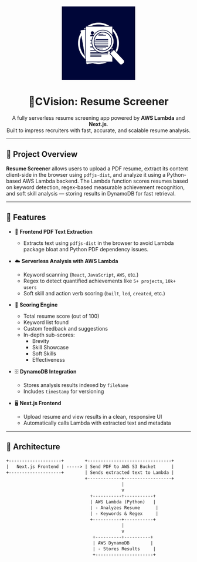 <p align="center">
  <img src="/public/Icon.jpg" alt="Resume Screener Logo" width="200"/>
</p>

<h1 align="center">📄CVision: Resume Screener</h1>
<p align="center">
  A fully serverless resume screening app powered by <strong>AWS Lambda</strong> and <strong>Next.js</strong>.<br/>
  Built to impress recruiters with fast, accurate, and scalable resume analysis.
</p>

---

## 🚀 Project Overview

**Resume Screener** allows users to upload a PDF resume, extract its content client-side in the browser using `pdfjs-dist`, and analyze it using a Python-based AWS Lambda backend. The Lambda function scores resumes based on keyword detection, regex-based measurable achievement recognition, and soft skill analysis — storing results in DynamoDB for fast retrieval.

---

## 🧠 Features

- 📄 **Frontend PDF Text Extraction**  
  - Extracts text using `pdfjs-dist` in the browser to avoid Lambda package bloat and Python PDF dependency issues.

- ☁️ **Serverless Analysis with AWS Lambda**  
  - Keyword scanning (`React`, `JavaScript`, `AWS`, etc.)
  - Regex to detect quantified achievements like `5+ projects`, `10k+ users`
  - Soft skill and action verb scoring (`built`, `led`, `created`, etc.)

- 🧮 **Scoring Engine**  
  - Total resume score (out of 100)
  - Keyword list found
  - Custom feedback and suggestions
  - In-depth sub-scores:
    - Brevity
    - Skill Showcase
    - Soft Skills
    - Effectiveness

- 🗄️ **DynamoDB Integration**  
  - Stores analysis results indexed by `fileName`
  - Includes `timestamp` for versioning

- 🖥️ **Next.js Frontend**  
  - Upload resume and view results in a clean, responsive UI
  - Automatically calls Lambda with extracted text and metadata

---

## 🧱 Architecture

```text
+--------------------+        +--------------------------------+
|   Next.js Frontend | -----> | Send PDF to AWS S3 Bucket      |
+--------------------+        | Sends extracted text to Lambda |                             
                              +-------------+------------------+
                                            |
                                            v
                                +-----------+-----------+
                                | AWS Lambda (Python)   |
                                | - Analyzes Resume      |
                                | - Keywords & Regex     |
                                +-----------+-----------+
                                            |
                                            v
                                 +----------+----------+
                                 | AWS DynamoDB        |
                                 | - Stores Results     |
                                 +----------------------+
